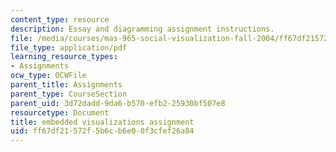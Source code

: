 ```yaml
---
content_type: resource
description: Essay and diagramming assignment instructions.
file: /media/courses/mas-965-social-visualization-fall-2004/ff67df21572f5b6cb6e00f3cfef26a84_assn12.pdf
file_type: application/pdf
learning_resource_types:
- Assignments
ocw_type: OCWFile
parent_title: Assignments
parent_type: CourseSection
parent_uid: 3d72dadd-9da6-b570-efb2-25930bf507e8
resourcetype: Document
title: embedded visualizations assignment
uid: ff67df21-572f-5b6c-b6e0-0f3cfef26a84
---
```


